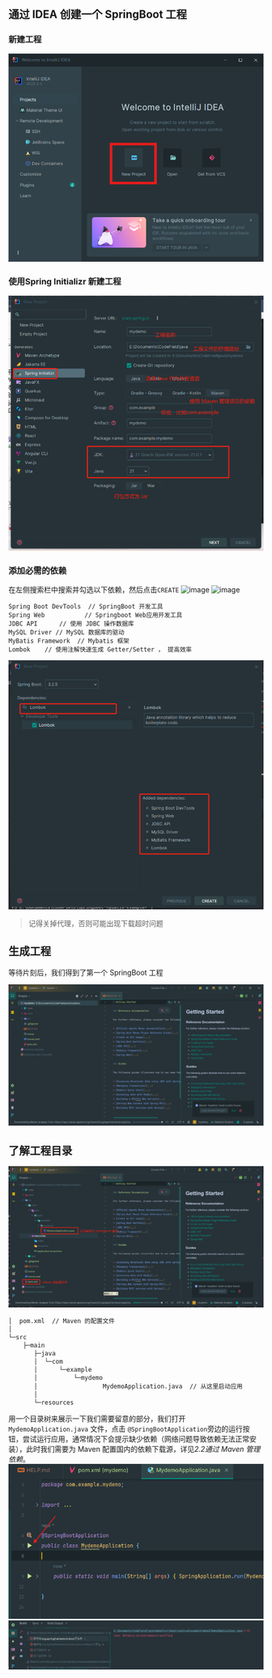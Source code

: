 ## 通过 IDEA 创建一个 SpringBoot 工程

### 新建工程

<img src="./images/new_project.png"></img>

### 使用Spring Initializr 新建工程

<img src="./images/project_setting.png"></img>

### 添加必需的依赖
在左侧搜索栏中搜索并勾选以下依赖，然后点击`CREATE`
![image](https://github.com/YusJade/SpringBoot-MyBatis-Example/assets/133185729/c8262eb7-2a20-4333-89d1-819434936b18)
![image](https://github.com/YusJade/SpringBoot-MyBatis-Example/assets/133185729/3ed063e9-4a8d-42b3-a46c-cd7d58348593)

```
Spring Boot DevTools  // SpringBoot 开发工具
Spring Web           // Springboot Web应用开发工具
JDBC API      // 使用 JDBC 操作数据库
MySQL Driver // MySQL 数据库的驱动
MyBatis Framework  // Mybatis 框架
Lombok    // 使用注解快速生成 Getter/Setter ， 提高效率
```
<img src="./images/select_dependency.png"></img>
> 记得关掉代理，否则可能出现下载超时问题
## 生成工程
等待片刻后，我们得到了第一个 SpringBoot 工程

<img src="./images/a_project.png"></img>

## 了解工程目录
<img src="./images/project_struct.png"></img>
```
│  pom.xml  // Maven 的配置文件
│
└─src
    ├─main
       ├─java
       │  └─com
       │      └─example
       │          └─mydemo
       │                  MydemoApplication.java  // 从这里启动应用
       │
       └─resources
```
用一个目录树来展示一下我们需要留意的部分，我们打开 `MydemoApplication.java` 文件，点击 `@SpringBootApplication`旁边的运行按钮，尝试运行应用，通常情况下会提示缺少依赖（网络问题导致依赖无法正常安装），此时我们需要为 Maven 配置国内的依赖下载源，详见*2.2通过 Maven 管理依赖*。
</br>
<img src="./images/run.png"></img>
<img src="./images/error_fail_dependency.png"></img>

